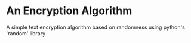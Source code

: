 # An Encryption Algorithm

A simple text encryption algorithm based on randomness using python's 'random' library